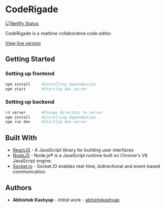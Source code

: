 # CodeRigade

[![Netlify Status](https://api.netlify.com/api/v1/badges/e023e0c8-0e17-430a-a6b3-75e81948517c/deploy-status)](https://app.netlify.com/sites/coderigade/deploys)

CodeRigade is a realtime collaborative code editor.

[View live version](https://coderigade.netlify.app/)

## Getting Started

### Setting up frontend

```bash
npm install     #Installing dependencies
npm start       #Starting dev server
```

### Setting up backend

```bash
cd server       #Change directory to server
npm install     #Installing dependencies
npm run dev     #Starting dev server
```
<!-- 
## Screenshots

![Homepage](screenshots/homepage.png "Landing page") -->

## Built With

- [ReactJS](https://reactjs.org/) - A JavaScript library for building user interfaces
- [NodeJS](https://nodejs.org/) - Node.js® is a JavaScript runtime built on Chrome's V8 JavaScript engine.
- [Socket.io](https://socket.io/) - Socket.IO enables real-time, bidirectional and event-based communication.

<!-- ## Contributing

Please read [CONTRIBUTING.md](CONTRIBUTING.md) for details on our code of conduct, and the process for submitting pull requests to us. -->

## Authors

- **Abhishek Kashyap** - _Initial work_ - [abhishekashyap](https://github.com/abhishekashyap)
<!-- 
## License

This project is licensed under the MIT License - see the [LICENSE.md](LICENSE.md) file for details -->